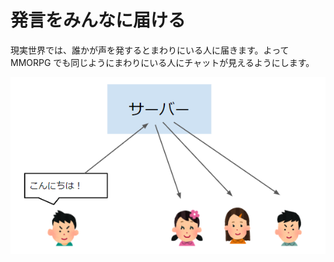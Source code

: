 # 発言をみんなに届ける

現実世界では、誰かが声を発するとまわりにいる人に届きます。よって MMORPG でも同じようにまわりにいる人にチャットが見えるようにします。

![](../.gitbook/assets/image.png)

